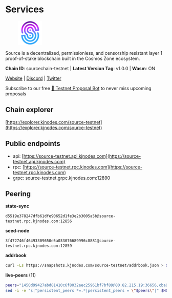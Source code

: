 # Services

<figure><img src="https://raw.githubusercontent.com/kj89/cosmos-images/main/logos/source.png" alt=""><figcaption></figcaption></figure>

Source is a decentralized, permissionless, and censorship resistant layer 1 proof-of-stake blockchain built in the Cosmos Zone ecosystem.

**Chain ID**: sourcechain-testnet | **Latest Version Tag**: v1.0.0 | **Wasm**: ON

[Website](https://www.sourceprotocol.io) | [Discord](https://discord.io/SourceProtocol) | [Twitter](https://www.twitter.com/sourceprotocol_)



Subscribe to our free [🤖 Testnet Proposal Bot](https://t.me/kjnodes_testnet_proposal_bot) to never miss upcoming proposals


## Chain explorer
[https://explorer.kjnodes.com/source-testnet](https://explorer.kjnodes.com/source-testnet)

## Public endpoints

* api: [https://source-testnet.api.kjnodes.com](https://source-testnet.api.kjnodes.com)
* rpc: [https://source-testnet.rpc.kjnodes.com](https://source-testnet.rpc.kjnodes.com)
* grpc: source-testnet.grpc.kjnodes.com:12890

## Peering

**state-sync**

```text
d5519e378247dfb61dfe90652d1fe3e2b3005a5b@source-testnet.rpc.kjnodes.com:12856
```

**seed-node**

```text
3f472746f46493309650e5a033076689996c8881@source-testnet.rpc.kjnodes.com:12859
```

**addrbook**
```bash
curl -Ls https://snapshots.kjnodes.com/source-testnet/addrbook.json > $HOME/.source/config/addrbook.json
```

**live-peers** (11)
```bash
peers="1450d99427abd81410c6f8032aec25961bf7bf89@80.82.215.19:36656,cba9a7c35b554596577e9708d405eb83b1f2a6d2@65.21.248.172:26656,f2936d8f0ae99b9fa99d179f746faacc9c41a5c3@65.108.158.181:26656,9d16b552697cdce3c8b4f23de53708533d99bc59@165.232.144.133:26656,492d7c007dd37f05d2b469865685eb9e4460a379@35.87.85.162:26656,05dbcd1bb0563107c5eeb98a8da9d6cd9197bfcd@65.21.129.95:21756,6aba831746663a3f1b4fbeb30f836ef442ec02da@46.17.250.108:46656,d960215e0788fcfc04b9e2e824e5751bf1efe7fc@65.108.82.152:26656,03d324b03078e3bd38c7c7550988362d11106ce4@135.181.198.246:26656,67958f716999fdc47fac777f0605a1911653ae86@65.109.48.181:30656,d5519e378247dfb61dfe90652d1fe3e2b3005a5b@65.109.68.190:12856"
sed -i -e "s|^persistent_peers *=.*|persistent_peers = \"$peers\"|" $HOME/.source/config/config.toml
```
